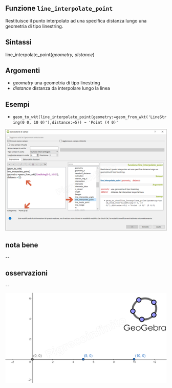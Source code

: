 ## Funzione `line_interpolate_point`

Restituisce il punto interpolato ad una specifica distanza lungo una geometria di tipo linestring.

## Sintassi

line_interpolate_point(_geometry, distance_)

## Argomenti

* _geometry_ una geometria di tipo linestring
* _distance_ distanza da interpolare lungo la linea

## Esempi

* `geom_to_wkt(line_interpolate_point(geometry:=geom_from_wkt('LineString(0 0, 10 0)'),distance:=5)) → 'Point (4 0)'`

![](/img/geometria/line_interpolate_point/line_interpolate_point1.png)

## nota bene

--

## osservazioni

--

![](/img/geometria/line_interpolate_point/line_interpolate_point2.png)